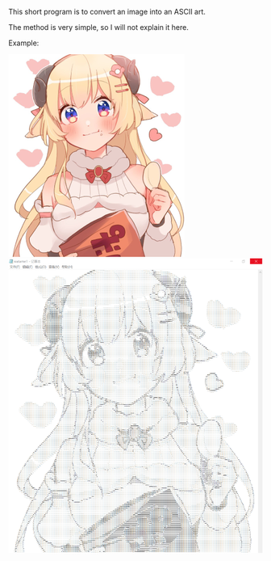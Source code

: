 This short program is to convert an image into an ASCII art.

The method is very simple, so I will not explain it here.

Example:

<img src="https://raw.githubusercontent.com/uoyniXnaH/python_prac/master/ascii_art/watame1_source.png" title="Source image">

<img src="https://raw.githubusercontent.com/uoyniXnaH/python_prac/master/ascii_art/watame1.png" title="ASCII art">
